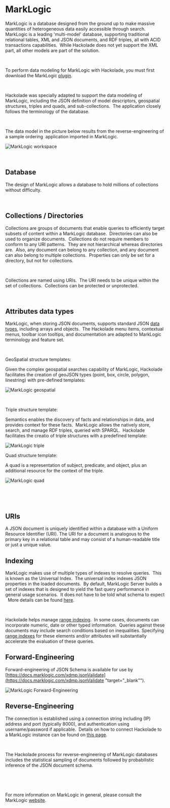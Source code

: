 # MarkLogic

MarkLogic is a database designed from the ground up to make massive quantities of heterogeneous data easily accessible through search.&nbsp; MarkLogic is a leading 'multi-model' database, supporting traditional relational tables, XML and JSON documents, and RDF triples, all with ACID transactions capabilities.&nbsp; While Hackolade does not yet support the XML part, all other models are part of the solution.

&nbsp;

To perform data modeling for MarkLogic with Hackolade, you must first download the MarkLogic [plugin](<DownloadadditionalDBtargetplugin.md>). &nbsp;

&nbsp;

Hackolade was specially adapted to support the data modeling of MarkLogic, including the JSON definition of model descriptors, geospatial structures, triples and quads, and sub-collections.&nbsp; The application closely follows the terminology of the database. &nbsp;

&nbsp;

The data model in the picture below results from the reverse-engineering of a sample ordering&nbsp; application imported in MarkLogic.

![MarkLogic workspace](<lib/MarkLogic%20workspace.png>)

&nbsp;

## Database

The design of MarkLogic allows a database to hold millions of collections without difficulty.

&nbsp;

## Collections / Directories

Collections are groups of documents that enable queries to efficiently target subsets of content within a MarkLogic database.&nbsp; Directories can also be used to organize documents.&nbsp; Collections do not require members to conform to any URI patterns.&nbsp; They are not hierarchical whereas directories are.&nbsp; Also, any document can belong to any collection, and any document can also belong to multiple collections.&nbsp; Properties can only be set for a directory, but not for collections.

&nbsp;

Collections are named using URIs.&nbsp; The URI needs to be unique within the set of collections.&nbsp; Collections can be protected or unprotected.

&nbsp;

## Attributes data types

MarkLogic, when storing JSON documents, supports standard JSON [data types](<https://www.tutorialspoint.com/documentdb/documentdb\_data\_types.htm> "target=\"\_blank\""), including arrays and objects.&nbsp; The Hackolade menu items, contextual menus, toolbar icon tooltips, and documentation are adapted to MarkLogic terminology and feature set. &nbsp;

&nbsp;

GeoSpatial structure templates:

Given the complex geospatial searches capability of MarkLogic, Hackolade facilitates the creation of geoJSON types (point, box, circle, polygon, linestring) with pre-defined templates:

![MarkLogic geospatial](<lib/MarkLogic%20geospatial.png>)

&nbsp;

Triple structure template:

Semantics enables the discovery of facts and relationships in data, and provides context for these facts.&nbsp; MarkLogic allows the natively store, search, and manage RDF triples, queried with SPARQL.&nbsp; Hackolade facilitates the creatio of triple structures with a predefined template:

![MarkLogic triple](<lib/MarkLogic%20triple.png>)

Quad structure template:

A quad is a representation of subject, predicate, and object, plus an additional resource for the context of the triple.

![MarkLogic quad](<lib/MarkLogic%20quad.png>)

&nbsp;

&nbsp;

## URIs

A JSON document is uniquely identified within a database with a Uniform Resource Identifier (URI). The URI for a document is analogous to the primary key in a relational table and may consist of a human-readable title or just a unique value.

## Indexing

MarkLogic makes use of multiple types of indexes to resolve queries.&nbsp; This is known as the Universal Index.&nbsp; The universal index indexes JSON properties in the loaded documents.&nbsp; By default, MarkLogic Server builds a set of indexes that is designed to yield the fast query performance in general usage scenarios.&nbsp; It does not have to be told what schema to expect &nbsp; More details can be found [here](<https://docs.marklogic.com/guide/concepts/indexing> "target=\"\_blank\""). &nbsp;

&nbsp;

Hackolade helps manage [range indexing](<https://docs.marklogic.com/guide/concepts/indexing#id\_51573> "target=\"\_blank\"").&nbsp; In some cases, documents can incorporate numeric, date or other typed information.&nbsp; Queries against these documents may include search conditions based on inequalities. Specifying [range indexes](<https://docs.marklogic.com/guide/admin/range\_index> "target=\"\_blank\"") for these elements and/or attributes will substantially accelerate the evaluation of these queries.

## Forward-Engineering

Forward-engineering of JSON Schema is available for use by [https://docs.marklogic.com/xdmp.jsonValidate](<https://docs.marklogic.com/xdmp.jsonValidate> "target=\"\_blank\"").

![MarkLogic Forward-Engineering](<lib/MarkLogic%20Forward-Engineering.png>)

## Reverse-Engineering

The connection is established using a connection string including (IP) address and port (typically 8000), and authentication using username/password if applicable.&nbsp; Details on how to connect Hackolade to a MarkLogic instance can be found on [this page](<ConnecttoaMarkLogicinstance.md>).

&nbsp;

The Hackolade process for reverse-engineering of MarkLogic databases includes the statistical sampling of documents followed by probabilistic inference of the JSON document schema.

&nbsp;

&nbsp;

For more information on MarkLogic in general, please consult the MarkLogic [website](<https://www.marklogic.com/> "target=\"\_blank\"").

